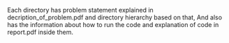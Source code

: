 Each directory has problem statement explained in decription_of_problem.pdf and directory hierarchy based on that, And also has the information about how to run the code and explanation of code in report.pdf inside them.
